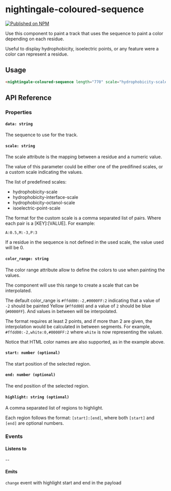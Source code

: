 # nightingale-coloured-sequence

[![Published on NPM](https://img.shields.io/npm/v/nightingale-coloured-sequence.svg)](https://www.npmjs.com/package/nightingale-coloured-sequence)

Use this component to paint a track that uses the sequence to paint a color depending on each residue.

Useful to display hydrophobicity, isoelectric points, or any feature were a color can represent a residue.

## Usage

```html
<nightingale-coloured-sequence length="770" scale="hydrophobicity-scale" />
```

## API Reference

### Properties

#### `data: string`

The sequence to use for the track.

#### `scale: string`

The scale attribute is the mapping between a residue and a numeric value.

The value of this parameter could be either one of the predifined scales, or a custom scale indicating the values.

The list of predefined scales:

- hydrophobicity-scale
- hydrophobicity-interface-scale
- hydrophobicity-octanol-scale
- isoelectric-point-scale

The format for the custom scale is a comma separated list of pairs. Where each pair is a [KEY]:[VALUE].
For example:

`A:0.5,M:-3,P:3`

If a residue in the sequence is not defined in the used scale, the value used will be 0.

#### `color_range: string`

The color range attribute allow to define the colors to use when painting the values.

The component will use this range to create a scale that can be interpolated.

The default color_range is `#ffdd00:-2,#0000FF:2` indicating that a value of `-2` should be painted Yellow (`#ffdd00`) and
a value of `2` should be blue (`#0000FF`). And values in between will be interpolated.

The format requires at least 2 points, and if more than 2 are given, the interpolation would be calculated in between segments.
For example, `#ffdd00:-2,white:0,#0000FF:2` where `white` is now representing the value`0`.

Notice that HTML color names are also supported, as in the example above.

#### `start: number (optional)`

The start position of the selected region.

#### `end: number (optional)`

The end position of the selected region.

#### `highlight: string (optional)`

A comma separated list of regions to highlight.

Each region follows the format: `[start]:[end]`, where both `[start]` and `[end]` are optional numbers.

### Events

#### Listens to

--

#### Emits

`change` event with highlight start and end in the payload
